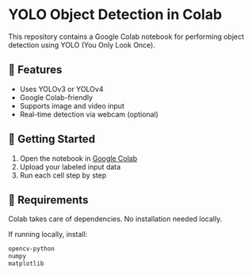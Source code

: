 # YOLO Object Detection in Colab

This repository contains a Google Colab notebook for performing object detection using YOLO (You Only Look Once).

## 📌 Features
- Uses YOLOv3 or YOLOv4
- Google Colab-friendly
- Supports image and video input
- Real-time detection via webcam (optional)

## 🚀 Getting Started
1. Open the notebook in [Google Colab](https://colab.research.google.com)
2. Upload your labeled input data
3. Run each cell step by step

## 🧰 Requirements
Colab takes care of dependencies. No installation needed locally.

If running locally, install:
```bash
opencv-python
numpy
matplotlib
